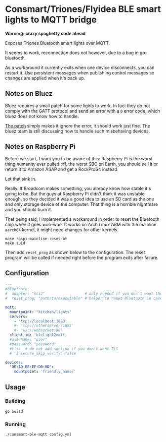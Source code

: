 # Consmart/Triones/Flyidea BLE smart lights to MQTT bridge

**Warning: crazy spaghetty code ahead**

Exposes Triones Bluetooth smart lights over MQTT.

It seems to work, reconnection does not however, due to a bug in go-bluetooth.

As a workaround it currently exits when one device disconnects, you can restart it.
Use persistent messages when publishing control messages so changes are applied when
it's back up.

## Notes on Bluez

Bluez requires a small patch for some lights to work. In fact they do not comply with
the GATT protocol and send an error with a `0` error code, which bluez does not know
how to handle.

[The patch](0001-Workaround-for-non-compliant-BLE-lights.patch) simply makes it ignore
the error, it should work just fine. The bluez team is still discussing how to handle
such misbehaving devices.

## Notes on Raspberry Pi

Before we start, I want you to be aware of this: Raspberry Pi is the worst thing humanity
ever pulled off, the worst SBC on Earth, you should sell it or return it to Amazon ASAP
and get a RockPro64 instead.

Let that sink in.

Really. If Broadcom makes something, you already know how stable it's going to be. But
the guys at Raspberry Pi didn't think it was unstable enough, so they decided it was a
good idea to use an SD card as the one and only storage device of the computer. That
thing is a horrible nightmare and you should burn it.

That being said, I implemented a workaround in order to reset the Bluetooth chip when
it goes woo-woo. It works on Arch Linux ARM with the mainline `aarch64` kernel, it
might need changes for other kernels.

```
make raspi-mainline-reset-bt
make suid
```

Then add `reset_prog` as shown below to the configuration. The reset program will be
called if needed right before the program exits after failure.

## Configuration

```yaml
---
#bluetooth:
#  adapter: "hci2"                  # only needed if you don't want the default adapter
#  reset_prog: "path/to/executable" # helper to reset Bluetooth in case it goes crazy

mqtt:
  mountpoint: "kitchen/lights"
  servers:
    - 'tcp://localhost:1883'
    #- 'tcp://otherserver:1883'
    #- 'ws://websocket:80'
  client_id: 'blelight2mqtt'
  #username: "user"
  #password: "password"
  #tls:  # do not add section if you don't want TLS
  #  insecure_skip_verify: false

devices:
  'DE:AD:BE:EF:D0:0D':
    mountpoint: 'friendly_name/'
```

## Usage

### Building

```bash
go build
```

### Running

```bash
./consmart-ble-mqtt config.yml
```
